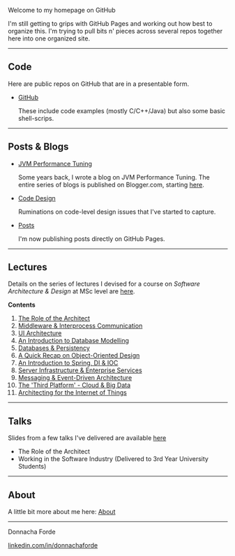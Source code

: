 
Welcome to my homepage on GitHub

I'm still getting to grips with GitHub Pages and working out how best to organize this. I'm trying to pull bits n' pieces across several repos together here into one organized site.

*** 

## Code 
Here are public repos on GitHub that are in a presentable form.

* [GitHub](https://github.com/donnachaforde)

	These include code examples (mostly C/C++/Java) but also some basic shell-scrips. 

***
## Posts & Blogs



* [JVM Performance Tuning](blogs/jvm-performance-tuning/README.md) 

	Some years back, I wrote a blog on JVM Performance Tuning. The entire series of blogs is published on Blogger.com, starting [here](https://donnachaforde.blogspot.com/2015/09/jvm-performance-tuning-part-i-jvm.html).




*  [Code Design](blogs/code-design/README.md)
	
	Ruminations on code-level design issues that I've started to capture.



* [Posts](posts/README.md)

	I'm now publishing posts directly on GitHub Pages. 

***
## Lectures

Details on the series of lectures I devised for a course on _Software Architecture & Design_ at MSc level are [here](lectures/README.md).

**Contents**


1. [The Role of the Architect](lectures/published/01%20-%20The%20Role%20of%20the%20Architect.pdf)
2. [Middleware & Interprocess Communication](lectures/published/02%20-%20Middleware%20%26%20Interprocess%20Communication.pdf)
3. [UI Architecture](lectures/published/03%20-%20UI%20Architecture.pdf)
4. [An Introduction to Database Modelling](lectures/published/04%20-%20An%20Introduction%20to%20Database%20Modelling.pdf)
5. [Databases & Persistency](lectures/published/05%20-%20Databases%20%26%20Persistency.pdf)
6. [A Quick Recap on Object-Oriented Design](lectures/published/06%20-%20A%20Quick%20Recap%20on%20Object-Oriented%20Design.pdf)
7. [An Introduction to Spring, DI & IOC](lectures/published/07%20-%20An%20Introduction%20to%20Spring%2C%20DI%20%26%20IOC.pdf) 
8. [Server Infrastructure & Enterprise Services](lectures/published/08%20-%20Server%20Infrastructure%20%26%20Enterprise%20Services.pdf)
9. [Messaging & Event-Driven Architecture](lectures/published/09%20-%20Messaging%20%26%20Event-Driven%20Architecture.pdf)
10. [The 'Third Platform' - Cloud & Big Data](lectures/published/10%20-%20The%20Third%20Platform%20-%20Cloud%20%26%20Big%20Data.pdf)
11. [Architecting for the Internet of Things](lectures/published/11%20-%20Architecting%20for%20the%20Internet%20of%20Things%20(IoT).pdf)



***

## Talks
Slides from a few talks I've delivered are available [here](talks/README.md)

* The Role of the Architect
* Working in the Software Industry (Delivered to 3rd Year University Students)




***
## About
A little bit more about me here: [About](About.md)

***
Donnacha Forde

[linkedin.com/in/donnachaforde](https://www.linkedin.com/in/donnachaforde/)
